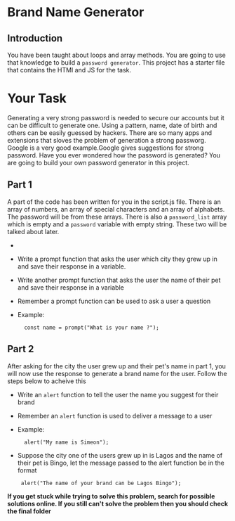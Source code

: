 # Brand Name Generator

## Introduction

You have been taught about loops and array methods. You are going to use that knowledge to build a `password generator`.
This project has a starter file that contains the HTMl and JS for the task.

# Your Task

Generating a very strong password is needed to secure our accounts but it can be difficult to generate one. Using a pattern, name, date of birth and others can be easily guessed by hackers. There are so many apps and extensions that sloves the problem of generation a strong passworg. Google is a very good example.Google gives suggestions for strong password. Have you ever wondered how the password is generated? You are going to build your own password generator in this project.

## Part 1

A part of the code has been written for you in the script.js file. There is an array of numbers, an array of special characters and an array of alphabets. The password will be from these arrays. There is also a `password_list` array which is empty and a `password` variable with empty string. These two will be talked about later.

-
- Write a prompt function that asks the user which city they grew up in and save their response in a variable.
- Write another prompt function that asks the user the name of their pet and save their response in a variable
- Remember a prompt function can be used to ask a user a question
- Example:

        const name = prompt("What is your name ?");

## Part 2

After asking for the city the user grew up and their pet's name in part 1, you will now use the response to generate a brand name for the user. Follow the steps below to acheive this

- Write an `alert` function to tell the user the name you suggest for their brand
- Remember an `alert` function is used to deliver a message to a user
- Example:

        alert("My name is Simeon");

- Suppose the city one of the users grew up in is Lagos and the name of their pet is Bingo, let the message passed to the alert function be in the format

       alert("The name of your brand can be Lagos Bingo");

**If you get stuck while trying to solve this problem, search for possible solutions online. If you still can't solve the problem then you should check the final folder**
